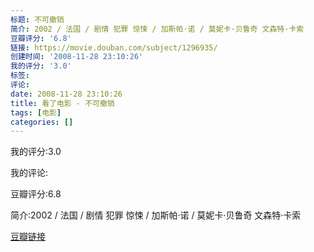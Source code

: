 ```yaml
---
标题: 不可撤销
简介: 2002 / 法国 / 剧情 犯罪 惊悚 / 加斯帕·诺 / 莫妮卡·贝鲁奇 文森特·卡索
豆瓣评分: '6.8'
链接: https://movie.douban.com/subject/1296935/
创建时间: '2008-11-28 23:10:26'
我的评分: '3.0'
标签:
评论:
date: 2008-11-28 23:10:26
title: 看了电影 - 不可撤销
tags: [电影]
categories: []
---
```


我的评分:3.0

我的评论:

豆瓣评分:6.8

简介:2002 / 法国 / 剧情 犯罪 惊悚 / 加斯帕·诺 / 莫妮卡·贝鲁奇 文森特·卡索

[豆瓣链接](https://movie.douban.com/subject/1296935/)

